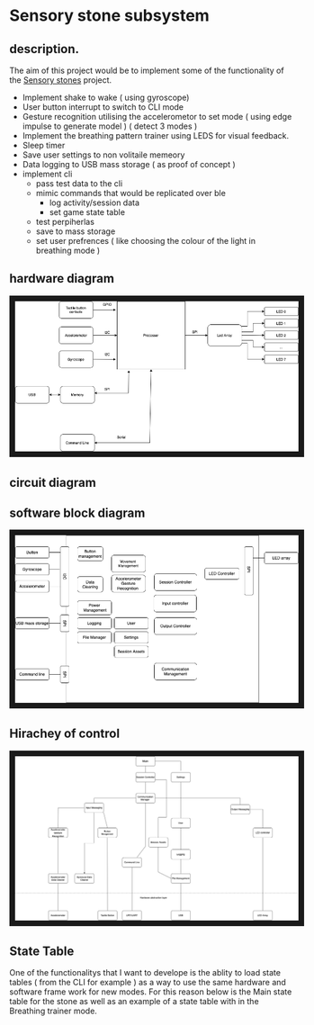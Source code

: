 # Sensory stone subsystem

## description. 

The aim of this project would be to implement some of the functionality of the [Sensory stones]() project. 

  * Implement shake to wake ( using gyroscope) 
  * User button interrupt to switch to CLI mode
  * Gesture recognition utilising the accelerometor to set mode ( using edge impulse to generate model ) ( detect 3 modes ) 
  * Implement the breathing pattern trainer using LEDS  for visual feedback. 
  * Sleep timer
  * Save user settings to non volitaile memeory
  * Data logging to USB mass storage ( as proof of concept ) 
  * implement cli 
     *  pass test data to the cli
     *  mimic commands that would be replicated over ble 
        * log activity/session data
        * set game state table 
     *  test perpiherlas
     *  save to mass storage
     *  set user prefrences ( like choosing the colour of the light in breathing mode ) 
     

  
  ## hardware diagram
<img src="https://github.com/error404notfound/making-embedded-systems-homework/blob/main/homework_week_4/assets/Stone-subsystem-Hardware%20Block.drawio.png"  border="10"/>

  ## circuit diagram
  ## software block diagram 
  <img src="https://github.com/error404notfound/making-embedded-systems-homework/blob/main/homework_week_4/assets/stone_sub_system-Software%20Block.drawio.png"  border="10"/>
  
  ## Hirachey of control 
  
  <img src="https://github.com/error404notfound/making-embedded-systems-homework/blob/main/homework_week_4/assets/stone_sub_system-HoC.drawio.png"  border="10"/>
  
  ## State Table
  One of the functionalitys that I want to develope is the ablity to load state tables  ( from the CLI for example ) as a way to use the same hardware and software frame work for new modes. For this reason below is the Main state table for the stone as well as an example of a state table with in the Breathing trainer mode. 
